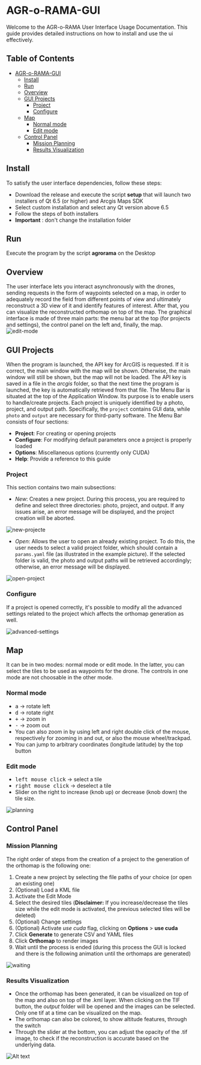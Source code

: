# AGR-o-RAMA-GUI

Welcome to the AGR-o-RAMA User Interface Usage Documentation. This guide provides detailed instructions on how to install and use the ui effectively.  

## Table of Contents

- [AGR-o-RAMA-GUI](#agr-o-rama-gui)
  - [Install](#install)
  - [Run](#run)
  - [Overview](#overview)
  - [GUI Projects](#gui-projects)
    - [Project](#project)
    - [Configure](#configure)
  - [Map](#map)
    - [Normal mode](#normal-mode)
    - [Edit mode](#edit-mode)
  - [Control Panel](#control-panel)
    - [Mission Planning](#mission-planning)
    - [Results Visualization](#results-visualization)

## Install

To satisfy the user interface dependencies, follow these steps:

- Download the release and execute the script **setup** that will launch two installers of Qt 6.5 (or higher) and Arcgis Maps SDK
- Select custom installation and select any Qt version above 6.5
- Follow the steps of both installers
- **Important** : don't change the installation folder

## Run

Execute the program by the script **agrorama** on the Desktop


## Overview

The user interface lets you interact asynchronously with the drones, sending requests in the form of waypoints selected on a map, in order to adequately record the field from different points of view and ultimately reconstruct a 3D view of it and identify features of interest. After that, you can visualize the reconstructed orthomap on top of the map. The graphical interface is made of three main parts: the menu bar at the top (for projects and settings), the control panel on the left and, finally, the map.
![edit-mode](images/edit-mode.png)  

## GUI Projects

When the program is launched, the API key for ArcGIS is requested. If it is correct, the main window with the map will be shown. Otherwise, the main window will still be shown, but the map will not be loaded.
The API key is saved in a file in the $arcgis$ folder, so that the next time the program is launched, the key is automatically retrieved from that file. 
The Menu Bar is situated at the top of the Application Window. Its purpose is to enable users to handle/create projects. Each project is uniquely identified by a photo, project, and output path. Specifically, the `project` contains GUI data, while `photo` and `output` are necessary for third-party software. The Menu Bar consists of four sections:

- **Project**: For creating or opening projects
- **Configure**: For modifying default parameters once a project is properly loaded
- **Options**: Miscellaneous options (currently only CUDA)
- **Help**: Provide a reference to this guide

### Project
  This section contains two main subsections:
  - *New*: Creates a new project. During this process, you are required to define and select three directories: photo, project, and output. If any issues arise, an error message will be displayed, and the project creation will be aborted.

![new-projecte](images/new-project.png)  

  - *Open*: Allows the user to open an already existing project. To do this, the user needs to select a valid project folder, which should contain a `params.yaml` file (as illustrated in the example picture). If the selected folder is valid, the photo and output paths will be retrieved accordingly; otherwise, an error message will be displayed.

![open-project](images/open-project.png)  


### Configure
  If a project is opened correctly, it's possible to modify all the advanced settings related to the project which affects the orthomap generation as well. 

![advanced-settings](images/advanced-settings.png)

## Map

It can be in two modes: normal mode or edit mode. In the latter, you can select the tiles to be used as waypoints for the drone. The controls in one mode are not choosable in the other mode.

### Normal mode

- <kbd>a</kbd> &rarr; rotate left
- <kbd>d</kbd> &rarr; rotate right
- <kbd>+</kbd> &rarr; zoom in
- <kbd>-</kbd> &rarr; zoom out
- You can also zoom in by using left and right double click of the mouse, respectively for zooming in and out, or also the mouse wheel/trackpad.
- You can jump to arbitrary coordinates (longitude latitude) by the top button

### Edit mode

- <kbd>left mouse click</kbd> &rarr; select a tile
- <kbd>right mouse click</kbd> &rarr; deselect a tile
- Slider on the right to increase (knob up) or decrease (knob down) the tile size.

![planning](images/planning.png)

## Control Panel

### Mission Planning

The right order of steps from the creation of a project to the generation of the orthomap is the following one:

1. Create a new project by selecting the file paths of your choice (or open an existing one)
2. (Optional) Load a KML file
3. Activate the Edit Mode
4. Select the desired tiles
   (**Disclaimer:** If you increase/decrease the tiles size while the edit mode is activated, the previous selected tiles will be deleted)
5. (Optional) Change settings
6. (Optional) Activate $use$ $cuda$ flag, clicking on **Options** > **use cuda**
7. Click **Generate** to generate CSV and YAML files
8. Click **Orthomap** to render images
9. Wait until the process is ended (during this process the GUI is locked and there is the following animation until the orthomaps are generated)

![waiting](images/crop.gif)


### Results Visualization

- Once the orthomap has been generated, it can be visualized on top of the map and also on top of the .kml layer. When clicking on the TIF button, the $output$ folder will be opened and the images can be selected. Only one tif at a time can be visualized on the map.
- The orthomap can also be colored, to show altitude features, through the switch
- Through the slider at the bottom, you can adjust the opacity of the .tif image, to check if the reconstruction is accurate based on the underlying data.

![Alt text](images/tif-kml.png)

